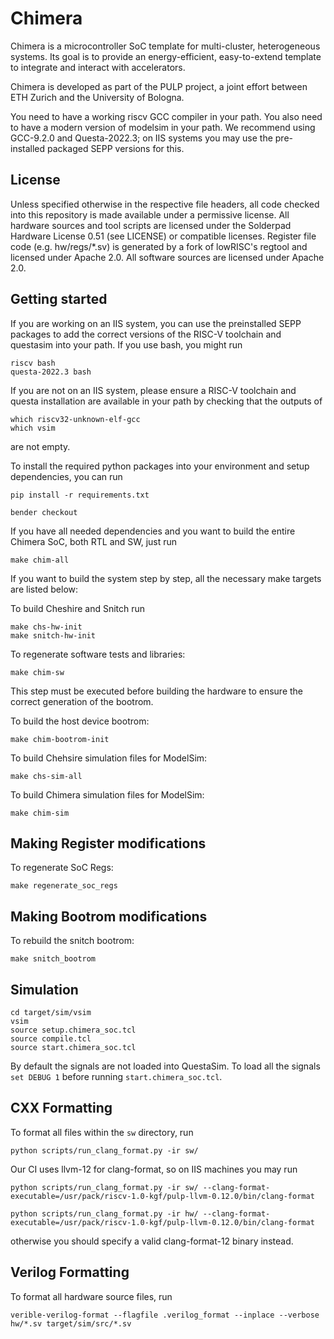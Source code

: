 # Chimera

Chimera is a microcontroller SoC template for multi-cluster, heterogeneous systems. Its goal is to provide an energy-efficient, easy-to-extend template to integrate and interact with accelerators.

Chimera is developed as part of the PULP project, a joint effort between ETH Zurich and the University of Bologna.

You need to have a working riscv GCC compiler in your path. You also need to have a modern version of modelsim in your path. We recommend using GCC-9.2.0 and Questa-2022.3; on IIS systems you may use the pre-installed packaged SEPP versions for this.

## License

Unless specified otherwise in the respective file headers, all code checked into this repository is made available under a permissive license. All hardware sources and tool scripts are licensed under the Solderpad Hardware License 0.51 (see LICENSE) or compatible licenses. Register file code (e.g. hw/regs/*.sv) is generated by a fork of lowRISC's regtool and licensed under Apache 2.0. All software sources are licensed under Apache 2.0.

## Getting started

If you are working on an IIS system, you can use the preinstalled SEPP packages to add the correct versions of the RISC-V toolchain and questasim into your path. If you use bash, you might run
```
riscv bash
questa-2022.3 bash
```


If you are not on an IIS system, please ensure a RISC-V toolchain and questa installation are available in your path by checking that the outputs of
```
which riscv32-unknown-elf-gcc
which vsim
```
are not empty.


To install the required python packages into your environment and setup dependencies, you can run
``` shell
pip install -r requirements.txt

bender checkout

```
If you have all needed dependencies and you want to build the entire Chimera SoC, both RTL and SW, just run

``` shell
make chim-all
```
If you want to build the system step by step, all the necessary make targets are listed below:

To build Cheshire and Snitch run
``` shell
make chs-hw-init
make snitch-hw-init
```

To regenerate software tests and libraries:

`make chim-sw`

This step must be executed before building the hardware to ensure the correct generation of the bootrom.

To build the host device bootrom:

`make chim-bootrom-init`

To build Chehsire simulation files for ModelSim:

`make chs-sim-all`

To build Chimera simulation files for ModelSim:

`make chim-sim`


## Making Register modifications


To regenerate SoC Regs:

`make regenerate_soc_regs`

## Making Bootrom modifications

To rebuild the snitch bootrom:

`make snitch_bootrom`

## Simulation

```
cd target/sim/vsim
vsim
source setup.chimera_soc.tcl
source compile.tcl
source start.chimera_soc.tcl
```

By default the signals are not loaded into QuestaSim.
To load all the signals `set DEBUG 1` before running `start.chimera_soc.tcl`.

## CXX Formatting

To format all files within the `sw` directory, run
```
python scripts/run_clang_format.py -ir sw/
```

Our CI uses llvm-12 for clang-format, so on IIS machines you may run
```
python scripts/run_clang_format.py -ir sw/ --clang-format-executable=/usr/pack/riscv-1.0-kgf/pulp-llvm-0.12.0/bin/clang-format

python scripts/run_clang_format.py -ir hw/ --clang-format-executable=/usr/pack/riscv-1.0-kgf/pulp-llvm-0.12.0/bin/clang-format
```

otherwise you should specify a valid clang-format-12 binary instead.

## Verilog Formatting

To format all hardware source files, run

```
verible-verilog-format --flagfile .verilog_format --inplace --verbose hw/*.sv target/sim/src/*.sv
```

